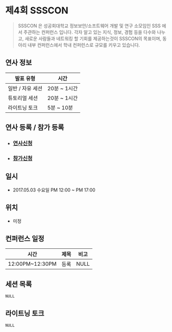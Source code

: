 # 제4회 SSSCON

>SSSCON 은 성공회대학교 정보보안/소프트웨어 개발 및 연구 소모임인 SSS 에서 주관하는 컨퍼런스 입니다.
>각자 알고 있는 지식, 정보, 경험 등을 다수와 나누고, 새로운 사람들과 네트워킹 할 기회를 제공하는것이 SSSCON의 목표이며, 동아리 내부 컨퍼런스에서 학내 컨퍼런스로 규모를 키우고 있습니다.



## 연사 정보

| 발표 유형        | 시간  |
| --------------- | ------------- |  
| 일반 / 자유 세션 | 20분 ~ 1시간  |
| 튜토리얼 세션 | 20분 ~ 1시간 |
| 라이트닝 토크 | 5분 ~ 10분| |

## 연사 등록 / 참가 등록
- ### [연사신청](https://goo.gl/forms/xTC5CfkMX5Am3GwU2)
- ### [참가신청](https://goo.gl/forms/ibf3zxrrgyDihpCy2)

## 일시
- 2017.05.03 수요일 PM 12:00 ~ PM 17:00

## 위치

- 미정

## 컨퍼런스 일정
| 시간            | 제목                                       | 비고    |
| ------------- | ---------------------------------------- | ----- |
| 12:00PM~12:30PM | 등록                                       |   NULL    |


## 세션 목록
    NULL

## 라이트닝 토크
    NULL
